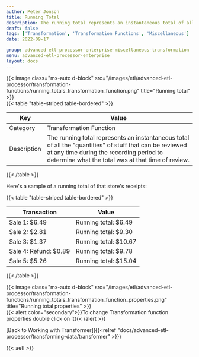 ```yaml
---
author: Peter Jonson
title: Running Total
description: The running total represents an instantaneous total of all the "quantities" of stuff that can be reviewed at any time during the recording period to determine what the total was at that time of review
draft: false
tags: ['Transformation', 'Transformation Functions', 'Miscellaneous']
date: 2022-09-17

group: advanced-etl-processor-enterprise-miscellaneous-transformation
menu: advanced-etl-processor-enterprise
layout: docs
---
```


{{< image class="mx-auto d-block"  src="/images/etl/advanced-etl-processor/transformation-functions/running_totals_transformation_function.png" title="Running total" >}}
\
{{< table "table-striped table-bordered" >}}

| Key         | Value                                                                                                                                                                                                     |
| ----------- | --------------------------------------------------------------------------------------------------------------------------------------------------------------------------------------------------------- |
| Category    | Transformation Function                                                                                                                                                                                   |
| Description | The running total represents an instantaneous total of all the "quantities" of stuff that can be reviewed at any time during the recording period to determine what the total was at that time of review. |

{{< /table >}}

Here's a sample of a running total of that store's receipts:

{{< table "table-striped table-bordered" >}}

| Transaction           | Value                 |
| --------------------- | --------------------- |
| Sale 1: $6.49         | Running total: $6.49  |
| Sale 2: $2.81         | Running total: $9.30  |
| Sale 3: $1.37         | Running total: $10.67 |
| Sale 4: Refund: $0.89 | Running total: $9.78  |
| Sale 5: $5.26         | Running total: $15.04 |

{{< /table >}}

{{< image class="mx-auto d-block"  src="/images/etl/advanced-etl-processor/transformation-functions/running_totals_transformation_function_properties.png" title="Running total properties" >}}
\
{{< alert color="secondary">}}To change Transformation function properties double click on it{{< /alert >}}

[Back to Working with Transformer]({{<relref "docs/advanced-etl-processor/transforming-data/transformer" >}})

{{< aetl >}}
